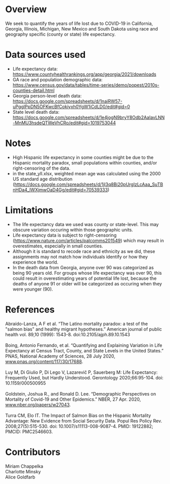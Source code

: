 # Overview
We seek to quantify the years of life lost due to COVID-19 in California, Georgia, Illinois, Michigan, New Mexico and South Dakota using race and geography specific (county or state) life expectancy. 

# Data sources used
* Life expectancy data: https://www.countyhealthrankings.org/app/georgia/2021/downloads
* GA race and population demographic data: https://www.census.gov/data/tables/time-series/demo/popest/2010s-counties-detail.html 
* Georgia person-level death data: https://docs.google.com/spreadsheets/d/1naiRW57-uPggIPpDN5OFKwcBfCokiyxh0YgW1iCdLD0/edit#gid=0 
* State level death data: https://docs.google.com/spreadsheets/d/1e4jogN9bryY8Odb2AaIavLNN-MnMU3hsdeQTWeVhCRo/edit#gid=1019753044

# Notes
* High Hispanic life expectancy in some counties might be due to the Hispanic mortality paradox, small populations within counties, and/or right-censoring of the data. 
* in the state_yll.xlsx, weighted mean age was calculated using the 2000 US standard age distribution (https://docs.google.com/spreadsheets/d/1jl3q8Bi20pUrgIzLcAaa_SuTBnHDa4_IWXjmwOaD4Gg/edit#gid=70539333)

# Limitations
* The life expectancy data we used was county or state-level. This may obscure variation occuring within those geographic units. 
* Life expectancy data is subject to right-censoring (https://www.nature.com/articles/palcomms201549) which may result in overestimates, especially in small counties. 
* Although it is standard to recode race and ethnicity as we did, these assignments may not match how individuals identify or how they experience the world.
* In the death data from Georgia, anyone over 90 was categorized as being 90 years old. For groups whose life expectancy was over 90, this could result in overestimating years of potential life lost, because the deaths of anyone 91 or older will be categorized as occuring when they were younger (90). 

# References 
Abraído-Lanza, A F et al. “The Latino mortality paradox: a test of the "salmon bias" and healthy migrant hypotheses.” American journal of public health vol. 89,10 (1999): 1543-8. doi:10.2105/ajph.89.10.1543 <br/><br/>
Boing, Antonio Fernando, et al. “Quantifying and Explaining Variation in Life Expectancy at Census Tract, County, and State Levels in the United States.” PNAS, National Academy of Sciences, 28 July 2020, www.pnas.org/content/117/30/17688. <br/><br/>
Luy M, Di Giulio P, Di Lego V, Lazarevič P, Sauerberg M: Life Expectancy: Frequently Used, but Hardly Understood. Gerontology 2020;66:95-104. doi: 10.1159/000500955 <br/><br/>
Goldstein, Joshua R., and Ronald D. Lee. “Demographic Perspectives on Mortality of Covid-19 and Other Epidemics.” NBER, 27 Apr. 2020, www.nber.org/papers/w27043. <br/><br/>
Turra CM, Elo IT. The Impact of Salmon Bias on the Hispanic Mortality Advantage: New Evidence from Social Security Data. Popul Res Policy Rev. 2008;27(5):515-530. doi: 10.1007/s11113-008-9087-4. PMID: 19122882; PMCID: PMC2546603.

# Contributors 
Miriam Chappelka <br/>
Charlotte Minsky <br/>
Alice Goldfarb <br/>
